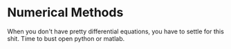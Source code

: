 # Numerical Methods

When you don't have pretty differential equations, you have to settle for this shit. Time to bust open python or matlab.